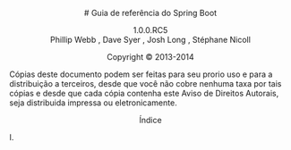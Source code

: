 <p align="center">
  # Guia de referência do Spring Boot
</p>

<p align="center">1.0.0.RC5</br>Phillip Webb , Dave Syer , Josh Long , Stéphane Nicoll</p>

<p align="center">Copyright © 2013-2014</p>

Cópias deste documento podem ser feitas para seu prorio uso e para a distribuição a terceiros, desde que você não cobre nenhuma taxa por tais cópias e desde que cada cópia contenha este Aviso de Direitos Autorais, seja distribuida impressa ou eletronicamente.

<p align="center">Índice</p>

I. 

